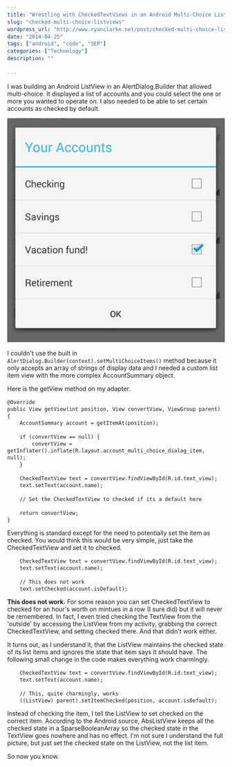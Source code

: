 ```yaml
---
title: "Wrestling with CheckedTextViews in an Android Multi-Choice ListView"
slug: "checked-multi-choice-listviews"
wordpress_url: "http://www.ryanclarke.net/post/checked-multi-choice-listviews/"
date: "2014-04-25"
tags: ["android", "code", "SEP"]
categories: ["Technology"]
description: ""

---
```


I was building an Android ListView in an AlertDialog.Builder that allowed multi-choice. It displayed a list of accounts and you could select the one or more you wanted to operate on. I also needed to be able to set certain accounts as checked by default.

![Android MultiChooser AlertDialog](/images/multichooser.png)

I couldn't use the built in `AlertDialog.Builder(context).setMultiChoiceItems()` method because it only accepts an array of strings of display data and I needed a custom list item view with the more complex AccountSummary object.

Here is the getView method on my adapter.

    @Override
    public View getView(int position, View convertView, ViewGroup parent) {
        AccountSummary account = getItemAt(position);

        if (convertView == null) {
            convertView = getInflater().inflate(R.layout.account_multi_choice_dialog_item, null);
        }

        CheckedTextView text = convertView.findViewById(R.id.text_view);
        text.setText(account.name);

        // Set the CheckedTextView to checked if its a default here

        return convertView;
    }

Everything is standard except for the need to potentially set the item as checked. You would think this would be very simple, just take the CheckedTextView and set it to checked.

        CheckedTextView text = convertView.findViewById(R.id.text_view);
        text.setText(account.name);

        // This does not work
        text.setChecked(account.isDefault);

**This does not work.** For some reason you can set CheckedTextView to checked for an hour's worth on mintues in a row (I sure did) but it will never be remembered. In fact, I even tried checking the TextView from the 'outside' by accessing the ListView from my activity, grabbing the correct CheckedTextView, and setting checked there. And that didn't work either.

It turns out, as I understand it, that the ListView maintains the checked state of its list items and ignores the state that item says it should have. The following small change in the code makes everything work charmingly.

        CheckedTextView text = convertView.findViewById(R.id.text_view);
        text.setText(account.name);

        // This, quite charmingly, works
        ((ListView) parent).setItemChecked(position, account.isDefault);

Instead of checking the item, I tell the ListView to set checked on the correct item. According to the Android source, AbsListView keeps all the checked state in a SparseBooleanArray so the checked state in the TextView goes nowhere and has no effect. I'm not sure I understand the full picture, but just set the checked state on the ListView, not the list item.

So now you know.

